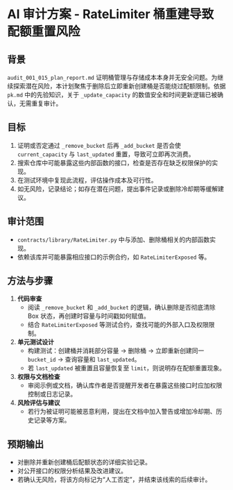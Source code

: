 # AI 审计方案 - RateLimiter 桶重建导致配额重置风险

## 背景
`audit_001_015_plan_report.md` 证明桶管理与存储成本本身并无安全问题。为继续探索潜在风险，本计划聚焦于删除后立即重新创建桶是否能绕过配额限制。依据 `pk.md` 中的先验知识，关于 `_update_capacity` 的数值安全和时间更新逻辑已被确认，无需重复审计。

## 目标
1. 证明或否定通过 `_remove_bucket` 后再 `_add_bucket` 是否会使 `current_capacity` 与 `last_updated` 重置，导致可立即再次消费。
2. 搜索仓库中可能暴露这些内部函数的接口，检查是否存在缺乏权限保护的实现。
3. 在测试环境中复现此流程，评估操作成本及可行性。
4. 如无风险，记录结论；如存在潜在问题，提出事件记录或删除冷却期等缓解建议。

## 审计范围
- `contracts/library/RateLimiter.py` 中与添加、删除桶相关的内部函数实现。
- 依赖该库并可能暴露相应接口的示例合约，如 `RateLimiterExposed` 等。

## 方法与步骤
1. **代码审查**
   - 阅读 `_remove_bucket` 和 `_add_bucket` 的逻辑，确认删除是否彻底清除 Box 状态，再创建时容量与时间戳如何赋值。
   - 结合 `RateLimiterExposed` 等测试合约，查找可能的外部入口及权限限制。
2. **单元测试设计**
   - 构建测试：创建桶并消耗部分容量 → 删除桶 → 立即重新创建同一 `bucket_id` → 查询容量和 `last_updated`。
   - 若 `last_updated` 被重置且容量恢复至 `limit`，则说明存在配额重置现象。
3. **权限与文档检查**
   - 审阅示例或文档，确认库作者是否提醒开发者在暴露这些接口时应加权限控制或日志记录。
4. **风险评估与建议**
   - 若行为被证明可能被恶意利用，提出在文档中加入警告或增加冷却期、历史记录等方案。

## 预期输出
- 对删除并重新创建桶后配额状态的详细实验记录。
- 对公开接口的权限分析结果及改进建议。
- 若确认无风险，将该方向标记为“人工否定”，并结束该线索的后续审计。
